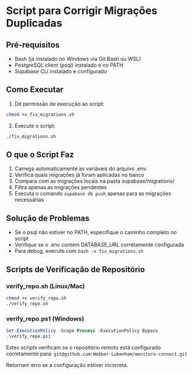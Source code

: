 # Script para Corrigir Migrações Duplicadas

## Pré-requisitos
- Bash (já instalado no Windows via Git Bash ou WSL)
- PostgreSQL client (psql) instalado e no PATH
- Supabase CLI instalado e configurado

## Como Executar

1. Dê permissão de execução ao script:
```bash
chmod +x fix_migrations.sh
```

2. Execute o script:
```bash
./fix_migrations.sh
```

## O que o Script Faz

1. Carrega automaticamente as variáveis do arquivo .env
2. Verifica quais migrações já foram aplicadas no banco
3. Compara com as migrações locais na pasta supabase/migrations/
4. Filtra apenas as migrações pendentes
5. Executa o comando `supabase db push` apenas para as migrações necessárias

## Solução de Problemas

- Se o psql não estiver no PATH, especifique o caminho completo no script
- Verifique se o .env contém DATABASE_URL corretamente configurada
- Para debug, execute com `bash -x fix_migrations.sh`

## Scripts de Verificação de Repositório

### verify_repo.sh (Linux/Mac)
```bash
chmod +x verify_repo.sh
./verify_repo.sh
```

### verify_repo.ps1 (Windows)
```powershell
Set-ExecutionPolicy -Scope Process -ExecutionPolicy Bypass
.\verify_repo.ps1
```

Estes scripts verificam se o repositório remoto está configurado corretamente para:
`git@github.com:Webber-Lubenham/monitoro-connect.git`

Retornam erro se a configuração estiver incorreta.
